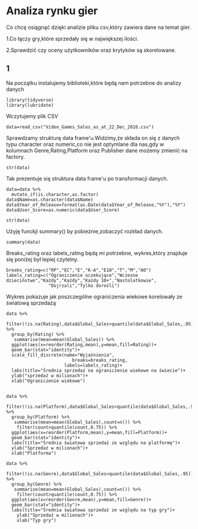 # Analiza rynku gier

Co  chcę osiągnąć dzięki analizie pliku csv,który zawiera dane na temat gier.

1.Co łączy gry,które sprzedały się w największej ilości.

2.Sprawdzić czy oceny użytkowników oraz krytyków są skorelowane.

## 1 

 Na początku instalujemy biblioteki,które będą nam potrzebne do analizy danych
 
```
library(tidyverse)
library(lubridate)

```
Wczytujemy plik CSV

```{r}
data=read_csv("Video_Games_Sales_as_at_22_Dec_2016.csv")
```
Sprawdzamy strukturę data frame'u.Widzimy,że składa on się z danych typu character oraz numeric,co nie jest optymlane dla nas,gdy w kolumnach Genre,Rating,Platform oraz Publisher dane możemy zmienić na factory.
```{r}
str(data)

```
Tak prezentuje się struktura data frame'u po transformacji danych.



```{r}
data=data %>%
  mutate_if(is.character,as.factor)
data$Name=as.character(data$Name)
data$Year_of_Release=format(as.Date(data$Year_of_Release,"%Y"),"%Y")
data$User_Score=as.numeric(data$User_Score)

str(data)

```
Użyję funckji summary() by pobieżnie,zobaczyć rozkład danych.
```{r}
summary(data)
```
Breaks_rating oraz labels_rating będą mi potrzebne, wykres,który znajduje się poniżej był lepiej czytelny.

```{r}
breaks_rating=c("RP","EC","E","K-A","E10","T","M","AO")
labels_rating=c("Ograniczenie oczekujące","Wczesne dzieciństwo","Każdy","Każdy","Każdy 10+","Nastolatkowie",
                "Dojrzali","Tylko dorośli")
```
Wykres pokazuje jak poszczególne ograniczenia wiekowe korelowały ze światową sprzedażą
```{r}
data %>%
  filter(!is.na(Rating),data$Global_Sales>quantile(data$Global_Sales,.95)) %>%
  group_by(Rating) %>%
   summarise(mean=mean(Global_Sales)) %>%
  ggplot(aes(x=reorder(Rating,mean),y=mean,fill=Rating))+
  geom_bar(stat="identity")+
  scale_fill_discrete(name="Wyjaśnienia",
                         breaks=breaks_rating,
                      labels=labels_rating)+
  labs(title="Średnia sprzedaż na ograniczenie wiekowe na świecie")+
  ylab("sprzedaż w milionach")+
  xlab("Ograniczenie wiekowe")
```

```{r}

data %>%
  filter(!is.na(Platform),data$Global_Sales>quantile(data$Global_Sales,.95)) %>%
  group_by(Platform) %>%
   summarise(mean=mean(Global_Sales),count=n()) %>%
    filter(count>quantile(count,0.75)) %>%
  ggplot(aes(x=reorder(Platform,mean),y=mean,fill=Platform))+
  geom_bar(stat="identity")+
  labs(title="Średnia światowa sprzedaż ze względu na platformę")+
  ylab("Sprzedaż w milionach")+
  xlab("Platforma")
```

```{r}
data %>%
  filter(!is.na(Genre),data$Global_Sales>quantile(data$Global_Sales,.95)) %>%
  group_by(Genre) %>%
   summarise(mean=mean(Global_Sales),count=n()) %>%
    filter(count>quantile(count,0.75)) %>%
  ggplot(aes(x=reorder(Genre,mean),y=mean,fill=Genre))+
  geom_bar(stat="identity")+
  labs(title="Średnia światowa sprzedaż ze względu na typ gry")+
    ylab("Sprzedaż w milionach")+
    xlab("Typ gry")
```
